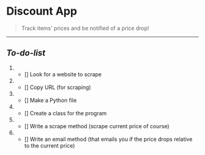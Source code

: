 # **Discount App**

> Track items' prices and be notified of a price drop!

--- 

## _To-do-list_
1. * [] Look for a website to scrape
2. * [] Copy URL (for scraping)
3. * [] Make a Python file
4. * [] Create a class for the program
5. * [] Write a scrape method (scrape current price of course)
6. * [] Write an email method (that emails you if the price drops relative to the current price)





